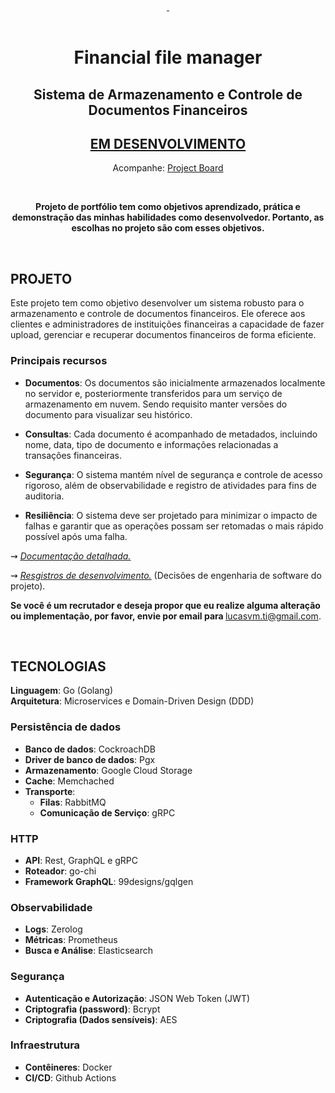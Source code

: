 <div align="center">
<a href="#projeto" target="_blank">
    <img align="center" src="https://img.shields.io/badge/-Projeto-05122A?style=flat&logo=" alt=""/>
  </a> 
 <a href="#tecnologias">
     <img align="center" src="https://img.shields.io/badge/-Tecnologias-05122A?style=flat&logo=Tecnologias" alt=""/>  
</a>       
</div>

<br>

<div align="center">

# Financial file manager
## Sistema de Armazenamento e Controle de Documentos Financeiros

## <u>EM DESENVOLVIMENTO</u>
Acompanhe: <a href="https://github.com/users/Lucasvmarangoni/projects/11"> Project Board</a>

<br>

**Projeto de portfólio tem como objetivos aprendizado, prática e demonstração das minhas habilidades como desenvolvedor. Portanto, as escolhas no projeto são com esses objetivos.**

</div>

<br>



## PROJETO

Este projeto tem como objetivo desenvolver um sistema robusto para o armazenamento e controle de documentos financeiros. Ele oferece aos clientes e administradores de instituições financeiras a capacidade de fazer upload, gerenciar e recuperar documentos financeiros de forma eficiente.

### Principais recursos

- **Documentos**: Os documentos são inicialmente armazenados localmente no servidor e, posteriormente transferidos para um serviço de armazenamento em nuvem. Sendo requisito manter versões do documento para visualizar seu histórico.

- **Consultas**: Cada documento é acompanhado de metadados, incluindo nome, data, tipo de documento e informações relacionadas a transações financeiras.

- **Segurança**: O sistema mantém nível de segurança e controle de acesso rigoroso, além de observabilidade e registro de atividades para fins de auditoria.

- **Resiliência**: O sistema deve ser projetado para minimizar o impacto de falhas e garantir que as operações possam ser retomadas o mais rápido possível após uma falha.

⇝ *<a href="./docs/doc-funcional.md"> <u>Documentação detalhada.</u> </a>*

⇝ *<a href="./docs/registros-de-desenvolvimento.md"> <u>Resgistros de desenvolvimento.</u></a>* (Decisões de engenharia de software do projeto).

<strong> Se você é um recrutador e deseja propor que eu realize alguma alteração ou implementação, por favor, envie por email para </strong> lucasvm.ti@gmail.com.

<br>

## TECNOLOGIAS

**Linguagem**: Go (Golang) <br>
**Arquitetura**: Microservices e Domain-Driven Design (DDD) <br>

### Persistência de dados

- **Banco de dados**: CockroachDB 
- **Driver de banco de dados**: Pgx 
- **Armazenamento**: Google Cloud Storage
- **Cache**: Memchached
- **Transporte**: 
  - **Filas**: RabbitMQ 
  - **Comunicação de Serviço**: gRPC

### HTTP

- **API**: Rest, GraphQL e gRPC 
- **Roteador**: go-chi
- **Framework GraphQL**: 99designs/gqlgen

### Observabilidade

- **Logs**: Zerolog 
- **Métricas**: Prometheus 
- **Busca e Análise**: Elasticsearch

### Segurança

- **Autenticação e Autorização**: JSON Web Token (JWT)
- **Criptografia (password)**: Bcrypt
- **Criptografia (Dados sensíveis)**: AES

### Infraestrutura

- **Contêineres**: Docker
- **CI/CD**: Github Actions



